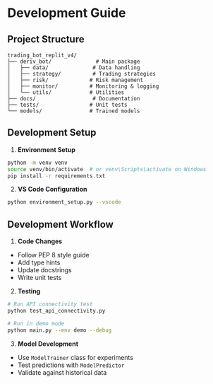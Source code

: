 
# Development Guide

## Project Structure
```
trading_bot_replit_v4/
├── deriv_bot/              # Main package
│   ├── data/              # Data handling
│   ├── strategy/          # Trading strategies
│   ├── risk/             # Risk management
│   ├── monitor/          # Monitoring & logging
│   └── utils/            # Utilities
├── docs/                  # Documentation
├── tests/                # Unit tests
└── models/               # Trained models
```

## Development Setup

1. **Environment Setup**
```bash
python -m venv venv
source venv/bin/activate  # or venv\Scripts\activate on Windows
pip install -r requirements.txt
```

2. **VS Code Configuration**
```bash
python environment_setup.py --vscode
```

## Development Workflow

1. **Code Changes**
- Follow PEP 8 style guide
- Add type hints
- Update docstrings
- Write unit tests

2. **Testing**
```bash
# Run API connectivity test
python test_api_connectivity.py

# Run in demo mode
python main.py --env demo --debug
```

3. **Model Development**
- Use `ModelTrainer` class for experiments
- Test predictions with `ModelPredictor`
- Validate against historical data
```